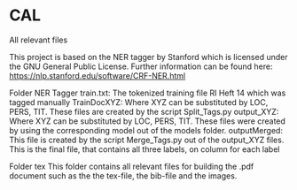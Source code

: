 # CAL
All relevant files

This project is based on the NER tagger by Stanford which is licensed under the GNU General Public License. Further information can be found here: https://nlp.stanford.edu/software/CRF-NER.html

Folder NER Tagger
train.txt: The tokenized training file RI Heft 14 which was tagged manually
TrainDocXYZ: Where XYZ can be substituted by LOC, PERS, TIT. These files are created by the script Split_Tags.py
output_XYZ: Where XYZ can be substituted by LOC, PERS, TIT. These files were created by using the corresponding model out of the models folder.
outputMerged: This file is created by the script Merge_Tags.py out of the output_XYZ files. This is the final file, that contains all three labels, on column for each label

Folder tex
This folder contains all relevant files for building the .pdf document such as the the tex-file, the bib-file and the images.
